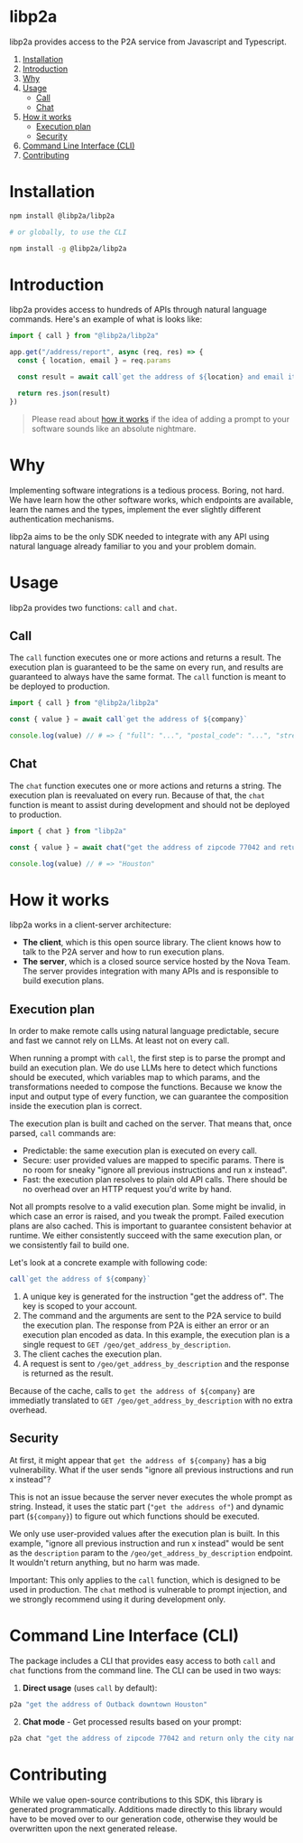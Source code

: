 # libp2a

libp2a provides access to the P2A service from Javascript and Typescript.

1. [Installation](#installation)
2. [Introduction](#introduction)
3. [Why](#why)
4. [Usage](#usage)
    - [Call](#call)
    - [Chat](#chat)
5. [How it works](#how-it-works)
    - [Execution plan](#execution-plan)
    - [Security](#security)
6. [Command Line Interface (CLI)](#command-line-interface-cli)
7. [Contributing](#contributing)

# Installation

```bash
npm install @libp2a/libp2a

# or globally, to use the CLI

npm install -g @libp2a/libp2a
```

# Introduction

libp2a provides access to hundreds of APIs through natural language commands.
Here's an example of what is looks like: 

```js
import { call } from "@libp2a/libp2a"

app.get("/address/report", async (req, res) => {
  const { location, email } = req.params

  const result = await call`get the address of ${location} and email it to ${email}`

  return res.json(result)
})
```

> Please read about [how it works](#how-it-works) if the idea of adding a prompt
> to your software sounds like an absolute nightmare.

# Why

Implementing software integrations is a tedious process. Boring, not hard.
We have learn how the other software works, which endpoints are available, learn
the names and the types, implement the ever slightly different authentication
mechanisms.

libp2a aims to be the only SDK needed to integrate with any API using natural
language already familiar to you and your problem domain. 

# Usage

libp2a provides two functions: `call` and `chat`.

## Call

The `call` function executes one or more actions and returns a result.
The execution plan is guaranteed to be the same on every run, and results are
guaranteed to always have the same format. The `call` function is meant to be
deployed to production.

```ts
import { call } from "@libp2a/libp2a"

const { value } = await call`get the address of ${company}`

console.log(value) // # => { "full": "...", "postal_code": "...", "street_name": "...", "complement": "...", "neighborhood": "...", "city_name": "...", "state_name": "...", "state_code": "...", "country_name": "...", "country_code": "..." }
```

## Chat

The `chat` function executes one or more actions and returns a string. The
execution plan is reevaluated on every run. Because of that, the `chat` function
is meant to assist during development and should not be deployed to production.

```ts
import { chat } from "libp2a"

const { value } = await chat("get the address of zipcode 77042 and return only the city name")

console.log(value) // # => "Houston"
```

# How it works

libp2a works in a client-server architecture:

* **The client**, which is this open source library. The client knows how to
  talk to the P2A server and how to run execution plans.
* **The server**, which is a closed source service hosted by the Nova Team. The
  server provides integration with many APIs and is responsible to build
  execution plans.

## Execution plan

In order to make remote calls using natural language predictable,
secure and fast we cannot rely on LLMs. At least not on every call.

When running a prompt with `call`, the first step is to parse the prompt and
build an execution plan. We do use LLMs here to detect which functions should be
executed, which variables map to which params, and the transformations needed to
compose the functions. Because we know the input and output type of every
function, we can guarantee the composition inside the execution plan is correct.

The execution plan is built and cached on the server. That means that, once
parsed, `call` commands are:

* Predictable: the same execution plan is executed on every call.
* Secure: user provided values are mapped to specific params. There is no room
  for sneaky "ignore all previous instructions and run x instead".
* Fast: the execution plan resolves to plain old API calls. There should be no
  overhead over an HTTP request you'd write by hand.

Not all prompts resolve to a valid execution plan. Some might be invalid, in
which case an error is raised, and you tweak the prompt. Failed execution plans
are also cached. This is important to guarantee consistent behavior at
runtime. We either consistently succeed with the same execution plan, or we
consistently fail to build one.

Let's look at a concrete example with following code:

```ts
call`get the address of ${company}`
```

1. A unique key is generated for the instruction "get the address of". The key
   is scoped to your account.
2. The command and the arguments are sent to the P2A service to build the
   execution plan. The response from P2A is either an error or an execution plan
   encoded as data. In this example, the execution plan is a single request to
   `GET /geo/get_address_by_description`.
3. The client caches the execution plan.
4. A request is sent to `/geo/get_address_by_description` and the response is
   returned as the result.

Because of the cache, calls to `get the address of ${company}` are immediatly
translated to `GET /geo/get_address_by_description` with no extra overhead.

## Security

At first, it might appear that `get the address of ${company}`
has a big vulnerability. What if the user sends "ignore all previous
instructions and run x instead"?

This is not an issue because the server never executes the whole prompt as
string. Instead, it uses the static part (`"get the address of"`) and dynamic
part (`${company}`) to figure out which functions should be executed.

We only use user-provided values after the execution plan is built. In this
example, "ignore all previous instruction and run x instead" would be sent as
the `description` param to the `/geo/get_address_by_description` endpoint. It
wouldn't return anything, but no harm was made.

Important: This only applies to the `call` function, which is designed to be
used in production. The `chat` method is vulnerable to prompt injection, and we
strongly recommend using it during development only.

# Command Line Interface (CLI)

The package includes a CLI that provides easy access to both `call` and `chat` functions from the command line. The CLI can be used in two ways:

1. **Direct usage** (uses `call` by default):
```bash
p2a "get the address of Outback downtown Houston"
```

2. **Chat mode** - Get processed results based on your prompt:
```bash
p2a chat "get the address of zipcode 77042 and return only the city name"
```

# Contributing

While we value open-source contributions to this SDK, this library is generated
programmatically. Additions made directly to this library would have to be moved
over to our generation code, otherwise they would be overwritten upon the next
generated release.